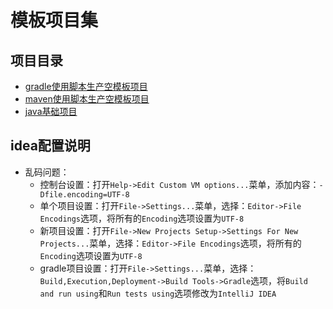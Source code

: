 # 模板项目集

## 项目目录

- [gradle使用脚本生产空模板项目](/templates/gradle-project/)
- [maven使用脚本生产空模板项目](/templates/maven-project/)
- [java基础项目](/templates/java-project/)

## idea配置说明

- 乱码问题：
  - 控制台设置：打开`Help->Edit Custom VM options...`菜单，添加内容：`-Dfile.encoding=UTF-8`
  - 单个项目设置：打开`File->Settings...`菜单，选择：`Editor->File Encodings`选项，将所有的`Encoding`选项设置为`UTF-8`
  - 新项目设置：打开`File->New Projects Setup->Settings For New Projects...`菜单，选择：`Editor->File Encodings`选项，将所有的`Encoding`选项设置为`UTF-8`
  - gradle项目设置：打开`File->Settings...`菜单，选择：`Build,Execution,Deployment->Build Tools->Gradle`选项，将`Build and run using`和`Run tests using`选项修改为`IntelliJ IDEA`
